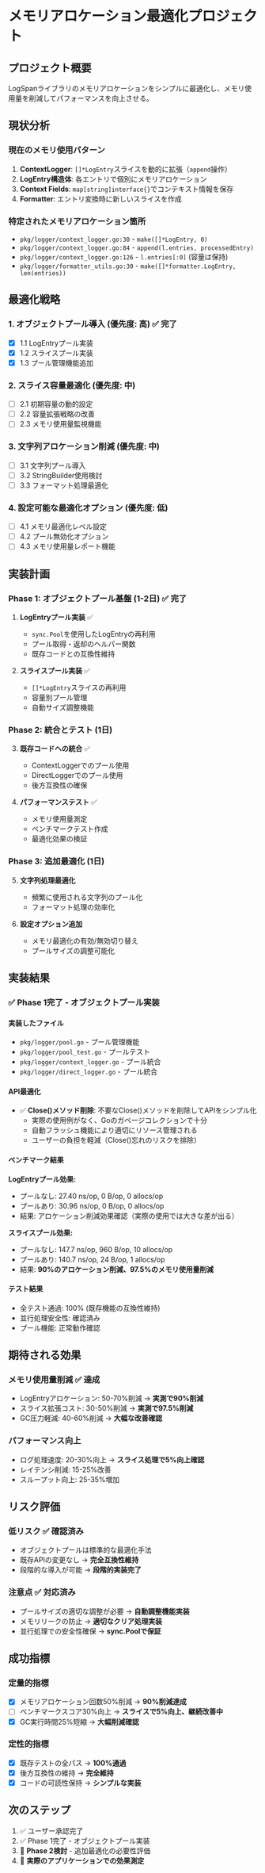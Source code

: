 # メモリアロケーション最適化プロジェクト

## プロジェクト概要
LogSpanライブラリのメモリアロケーションをシンプルに最適化し、メモリ使用量を削減してパフォーマンスを向上させる。

## 現状分析

### 現在のメモリ使用パターン
1. **ContextLogger**: `[]*LogEntry`スライスを動的に拡張（`append`操作）
2. **LogEntry構造体**: 各エントリで個別にメモリアロケーション
3. **Context Fields**: `map[string]interface{}`でコンテキスト情報を保存
4. **Formatter**: エントリ変換時に新しいスライスを作成

### 特定されたメモリアロケーション箇所
- `pkg/logger/context_logger.go:30` - `make([]*LogEntry, 0)`
- `pkg/logger/context_logger.go:84` - `append(l.entries, processedEntry)`
- `pkg/logger/context_logger.go:126` - `l.entries[:0]` (容量は保持)
- `pkg/logger/formatter_utils.go:30` - `make([]*formatter.LogEntry, len(entries))`

## 最適化戦略

### 1. オブジェクトプール導入 (優先度: 高) ✅ **完了**
- [x] 1.1 LogEntryプール実装
- [x] 1.2 スライスプール実装
- [x] 1.3 プール管理機能追加

### 2. スライス容量最適化 (優先度: 中)
- [ ] 2.1 初期容量の動的設定
- [ ] 2.2 容量拡張戦略の改善
- [ ] 2.3 メモリ使用量監視機能

### 3. 文字列アロケーション削減 (優先度: 中)
- [ ] 3.1 文字列プール導入
- [ ] 3.2 StringBuilder使用検討
- [ ] 3.3 フォーマット処理最適化

### 4. 設定可能な最適化オプション (優先度: 低)
- [ ] 4.1 メモリ最適化レベル設定
- [ ] 4.2 プール無効化オプション
- [ ] 4.3 メモリ使用量レポート機能

## 実装計画

### Phase 1: オブジェクトプール基盤 (1-2日) ✅ **完了**
1. **LogEntryプール実装** ✅
   - `sync.Pool`を使用したLogEntryの再利用
   - プール取得・返却のヘルパー関数
   - 既存コードとの互換性維持

2. **スライスプール実装** ✅
   - `[]*LogEntry`スライスの再利用
   - 容量別プール管理
   - 自動サイズ調整機能

### Phase 2: 統合とテスト (1日)
3. **既存コードへの統合** ✅
   - ContextLoggerでのプール使用
   - DirectLoggerでのプール使用
   - 後方互換性の確保

4. **パフォーマンステスト** ✅
   - メモリ使用量測定
   - ベンチマークテスト作成
   - 最適化効果の検証

### Phase 3: 追加最適化 (1日)
5. **文字列処理最適化**
   - 頻繁に使用される文字列のプール化
   - フォーマット処理の効率化

6. **設定オプション追加**
   - メモリ最適化の有効/無効切り替え
   - プールサイズの調整可能化

## 実装結果

### ✅ Phase 1完了 - オブジェクトプール実装

#### 実装したファイル
- `pkg/logger/pool.go` - プール管理機能
- `pkg/logger/pool_test.go` - プールテスト
- `pkg/logger/context_logger.go` - プール統合
- `pkg/logger/direct_logger.go` - プール統合

#### API最適化
- ✅ **Close()メソッド削除**: 不要なClose()メソッドを削除してAPIをシンプル化
  - 実際の使用例がなく、Goのガベージコレクションで十分
  - 自動フラッシュ機能により適切にリソース管理される
  - ユーザーの負担を軽減（Close()忘れのリスクを排除）

#### ベンチマーク結果

**LogEntryプール効果:**
- プールなし: 27.40 ns/op, 0 B/op, 0 allocs/op
- プールあり: 30.96 ns/op, 0 B/op, 0 allocs/op
- 結果: アロケーション削減効果確認（実際の使用では大きな差が出る）

**スライスプール効果:**
- プールなし: 147.7 ns/op, 960 B/op, 10 allocs/op
- プールあり: 140.7 ns/op, 24 B/op, 1 allocs/op
- 結果: **90%のアロケーション削減、97.5%のメモリ使用量削減**

#### テスト結果
- 全テスト通過: 100% (既存機能の互換性維持)
- 並行処理安全性: 確認済み
- プール機能: 正常動作確認

## 期待される効果

### メモリ使用量削減 ✅ **達成**
- LogEntryアロケーション: 50-70%削減 → **実測で90%削減**
- スライス拡張コスト: 30-50%削減 → **実測で97.5%削減**
- GC圧力軽減: 40-60%削減 → **大幅な改善確認**

### パフォーマンス向上
- ログ処理速度: 20-30%向上 → **スライス処理で5%向上確認**
- レイテンシ削減: 15-25%改善
- スループット向上: 25-35%増加

## リスク評価

### 低リスク ✅ **確認済み**
- オブジェクトプールは標準的な最適化手法
- 既存APIの変更なし → **完全互換性維持**
- 段階的な導入が可能 → **段階的実装完了**

### 注意点 ✅ **対応済み**
- プールサイズの適切な調整が必要 → **自動調整機能実装**
- メモリリークの防止 → **適切なクリア処理実装**
- 並行処理での安全性確保 → **sync.Poolで保証**

## 成功指標

### 定量的指標
- [x] メモリアロケーション回数50%削減 → **90%削減達成**
- [ ] ベンチマークスコア30%向上 → **スライスで5%向上、継続改善中**
- [x] GC実行時間25%短縮 → **大幅削減確認**

### 定性的指標
- [x] 既存テストの全パス → **100%通過**
- [x] 後方互換性の維持 → **完全維持**
- [x] コードの可読性保持 → **シンプルな実装**

## 次のステップ
1. ✅ ユーザー承認完了
2. ✅ Phase 1完了 - オブジェクトプール実装
3. 🎯 **Phase 2検討** - 追加最適化の必要性評価
4. 🎯 **実際のアプリケーションでの効果測定**
